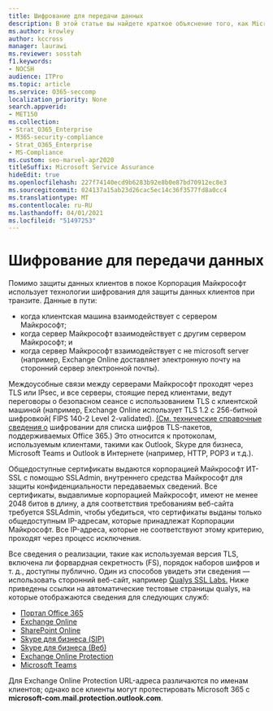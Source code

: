 ```yaml
---
title: Шифрование для передачи данных
description: В этой статье вы найдете краткое объяснение того, как Microsoft шифрует данные клиентов Microsoft 365 при транзите.
ms.author: krowley
author: kccross
manager: laurawi
ms.reviewer: sosstah
f1.keywords:
- NOCSH
audience: ITPro
ms.topic: article
ms.service: O365-seccomp
localization_priority: None
search.appverid:
- MET150
ms.collection:
- Strat_O365_Enterprise
- M365-security-compliance
- Strat_O365_Enterprise
- MS-Compliance
ms.custom: seo-marvel-apr2020
titleSuffix: Microsoft Service Assurance
hideEdit: true
ms.openlocfilehash: 227f74140ecd9b6283b92e8b0e87bd70912ec8e3
ms.sourcegitcommit: 024137a15ab23d26cac5ec14c36f3577fd8a0cc4
ms.translationtype: MT
ms.contentlocale: ru-RU
ms.lasthandoff: 04/01/2021
ms.locfileid: "51497253"
---
```

# <a name="encryption-for-data-in-transit"></a>Шифрование для передачи данных

Помимо защиты данных клиентов в покое Корпорация Майкрософт использует технологии шифрования для защиты данных клиентов при транзите. Данные в пути:

- когда клиентская машина взаимодействует с сервером Майкрософт;
- когда сервер Майкрософт взаимодействует с другим сервером Майкрософт; и
- когда сервер Майкрософт взаимодействует с не microsoft server (например, Exchange Online доставляет электронную почту на сторонний сервер электронной почты).

Междоусобные связи между серверами Майкрософт проходят через TLS или IPsec, и все серверы, стоящие перед клиентами, ведут переговоры о безопасном сеансе с использованием TLS с клиентской машиной (например, Exchange Online использует TLS 1.2 с 256-битной шифровкой( FIPS 140-2 Level 2-validated). [(См. технические справочные сведения о](/microsoft-365/compliance/technical-reference-details-about-encryption) шифровании для списка шифров TLS-пакетов, поддерживаемых Office 365.) Это относится к протоколам, используемым клиентами, такими как Outlook, Skype для бизнеса, Microsoft Teams и Outlook в Интернете (например, HTTP, POP3 и т.д.).

Общедоступные сертификаты выдаются корпорацией Майкрософт ИТ-SSL с помощью SSLAdmin, внутреннего средства Майкрософт для защиты конфиденциальности передаваемых сведений. Все сертификаты, выдавлимые корпорацией Майкрософт, имеют не менее 2048 битов в длину, а для соответствия требованиям веб-сайта требуется SSLAdmin, чтобы убедиться, что сертификаты выданы только общедоступным IP-адресам, которые принадлежат Корпорации Майкрософт. Все IP-адреса, которые не соответствуют этому критерию, проходят через процесс исключения.

Все сведения о реализации, такие как используемая версия TLS, включена ли форвардная секретность (FS), порядок наборов шифров и т. д., доступны публично. Один из способов увидеть эти сведения — использовать сторонний веб-сайт, например [Qualys SSL Labs.](https://www.ssllabs.com) Ниже приведены ссылки на автоматические тестовые страницы qualys, на которые отображаются сведения для следующих служб:

- [Портал Office 365](https://www.ssllabs.com/ssltest/analyze.html?d=portal.office.com&hideResults=on)
- [Exchange Online](https://www.ssllabs.com/ssltest/analyze.html?d=outlook.office365.com&hideResults=on)
- [SharePoint Online](https://www.ssllabs.com/ssltest/analyze.html?d=microsoft-my.sharepoint.com&hideResults=on)
- [Skype для бизнеса (SIP)](https://www.ssllabs.com/ssltest/analyze.html?d=sipdir.online.lync.com)
- [Skype для бизнеса (Веб)](https://www.ssllabs.com/ssltest/analyze.html?d=webdir.online.lync.com&hideResults=on)
- [Exchange Online Protection](https://ssl-tools.net/mailservers/microsoft-com.mail.protection.outlook.com)
- [Microsoft Teams](https://www.ssllabs.com/ssltest/analyze.html?d=teams.microsoft.com&latest)

Для Exchange Online Protection URL-адреса различаются по именам клиентов; однако все клиенты могут протестировать Microsoft 365 с **microsoft-com.mail.protection.outlook.com**.
